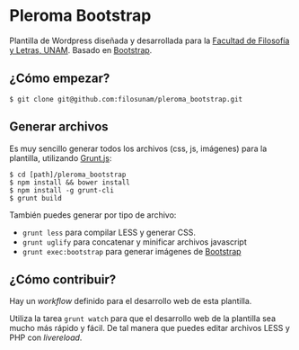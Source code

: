 # Pleroma Bootstrap
Plantilla de Wordpress diseñada y desarrollada para la [Facultad de Filosofía y Letras, UNAM](http://www.filos.unam.mx). Basado en [Bootstrap](https://github.com/twbs/bootstrap).

## ¿Cómo empezar?

    $ git clone git@github.com:filosunam/pleroma_bootstrap.git

## Generar archivos

Es muy sencillo generar todos los archivos (css, js, imágenes) para la plantilla, utilizando [Grunt.js](http://gruntjs.com):

    $ cd [path]/pleroma_bootstrap
    $ npm install && bower install
    $ npm install -g grunt-cli
    $ grunt build

También puedes generar por tipo de archivo:

* `grunt less` para compilar LESS y generar CSS.
* `grunt uglify` para concatenar y minificar archivos javascript
* `grunt exec:bootstrap` para generar imágenes de [Bootstrap](https://github.com/twbs/bootstrap)

## ¿Cómo contribuir?

Hay un *workflow* definido para el desarrollo web de esta plantilla.

Utiliza la tarea `grunt watch` para que el desarrollo web de la plantilla sea mucho más rápido y fácil. De tal manera que puedes editar archivos LESS y PHP con *livereload*.

